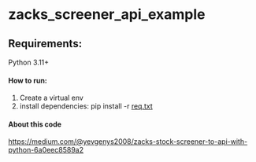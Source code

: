 # zacks_screener_api_example

## Requirements:
Python 3.11+

#### How to run:
1. Create a virtual env
2. install dependencies: pip install -r [req.txt](req.txt)  

#### About this code
https://medium.com/@yevgenys2008/zacks-stock-screener-to-api-with-python-6a0eec8589a2